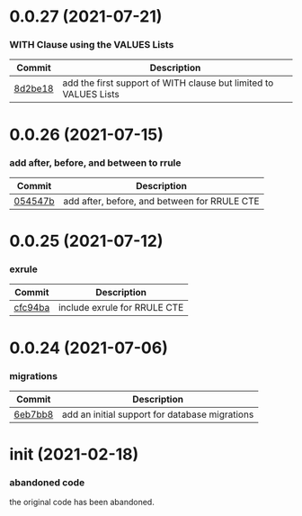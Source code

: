 <a name="0.0.27"></a>
# 0.0.27 (2021-07-21)
### WITH Clause using the VALUES Lists
| Commit | Description |
| -- | -- |
| [8d2be18](https://github.com/bluerelay/windyquery/commit/8d2be18d2bf0d2d89a36746ae05d1ec2e67e375b) | add the first support of WITH clause but limited to VALUES Lists |

<a name="0.0.26"></a>
# 0.0.26 (2021-07-15)
### add after, before, and between to rrule
| Commit | Description |
| -- | -- |
| [054547b](https://github.com/bluerelay/windyquery/commit/054547bbf5ac81b96ec152bde8942bed45415187) | add after, before, and between for RRULE CTE |

<a name="0.0.25"></a>
# 0.0.25 (2021-07-12)
### exrule
| Commit | Description |
| -- | -- |
| [cfc94ba](https://github.com/bluerelay/windyquery/commit/cfc94babd8b4a44f03316680d96e0cd257c81963) | include exrule for RRULE CTE |

<a name="0.0.24"></a>
# 0.0.24 (2021-07-06)
### migrations
| Commit | Description |
| -- | -- |
| [6eb7bb8](https://github.com/bluerelay/windyquery/commit/6eb7bb8690d9c610d5cae1fe163a3f3aefe67607) | add an initial support for database migrations |

<a name="init"></a>
# init (2021-02-18)
### abandoned code
the original code has been abandoned.